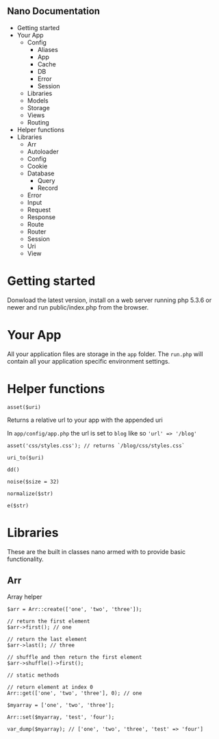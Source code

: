 ## Nano Documentation

- Getting started
- Your App
	- Config
		- Aliases
		- App
		- Cache
		- DB
		- Error
		- Session
	- Libraries
	- Models
	- Storage
	- Views
	- Routing
- Helper functions
- Libraries
	- Arr
	- Autoloader
	- Config
	- Cookie
	- Database
		- Query
		- Record
	- Error
	- Input
	- Request
	- Response
	- Route
	- Router
	- Session
	- Uri
	- View

# Getting started

Donwload the latest version, install on a web server running php 5.3.6 or newer
and run public/index.php from the browser.

# Your App

All your application files are storage in the `app` folder.
The `run.php` will contain all your application specific environment settings.

# Helper functions

`asset($uri)`

Returns a relative url to your app with the appended uri

In `app/config/app.php` the url is set to `blog` like so `'url' => '/blog'`

	asset('css/styles.css'); // returns `/blog/css/styles.css`

`uri_to($uri)`

`dd()`

`noise($size = 32)`

`normalize($str)`

`e($str)`

# Libraries

These are the built in classes nano armed with to provide basic functionality.

## Arr

Array helper

	$arr = Arr::create(['one', 'two', 'three']);

	// return the first element
	$arr->first(); // one

	// return the last element
	$arr->last(); // three

	// shuffle and then return the first element
	$arr->shuffle()->first();

	// static methods

	// return element at index 0
	Arr::get(['one', 'two', 'three'], 0); // one

	$myarray = ['one', 'two', 'three'];

	Arr::set($myarray, 'test', 'four');

	var_dump($myarray); // ['one', 'two', 'three', 'test' => 'four']
